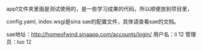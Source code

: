 app1文件夹里面是测试使用的，是一些学习成果的代码，所以顺便放到项目里，

config.yaml, index.wsgi是sina sae的配置文件，具体请查看sae的文档。

sae地址：http://homeofwind.sinaapp.com/accounts/login/
用户名：li 12
管理员：luo 12